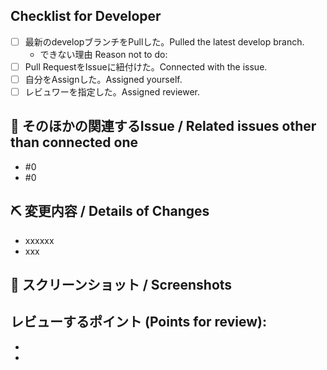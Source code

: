 ## Checklist for Developer
- [ ] 最新のdevelopブランチをPullした。Pulled the latest develop branch.
  - できない理由 Reason not to do: 
- [ ] Pull RequestをIssueに紐付けた。Connected with the issue.
- [ ] 自分をAssignした。Assigned yourself.
- [ ] レビュワーを指定した。Assigned reviewer.

## 📝 そのほかの関連するIssue / Related issues other than connected one
<!-- ZenHubで紐付けられなかったIssueの番号を記載 -->
<!-- List down issue numbers which could not be connected with ZenHub -->
- #0
- #0

## ⛏ 変更内容 / Details of Changes
<!-- 変更を端的に箇条書きで -->
<!-- List down your changes concisely -->
- xxxxxx
- xxx

## 📸 スクリーンショット / Screenshots
<!-- スタイルなどの変更の場合はスクリーンショットがあるとレビューしやすいです -->
<!-- Changes in styles would be easier to review with screenshots! -->


## レビューするポイント (Points for review):
<!-- テストケースを箇条書きで。Issueに書いてあればコピーしてください。 -->
<!-- List down test cases for this PR. Or you can copy that from the issue. -->
 - 
 - 
